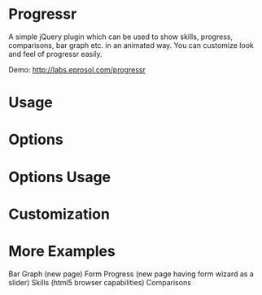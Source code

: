 Progressr
=========

A simple jQuery plugin which can be used to show skills, progress, comparisons, bar graph etc. in an animated way. You can customize look and feel of progressr easily.

Demo: http://labs.eprosol.com/progressr

Usage
=====

Options
=======

Options Usage
=============

Customization
=============

More Examples
=============

Bar Graph (new page)
Form Progress (new page having form wizard as a slider)
Skills (html5 browser capabilities)
Comparisons 
